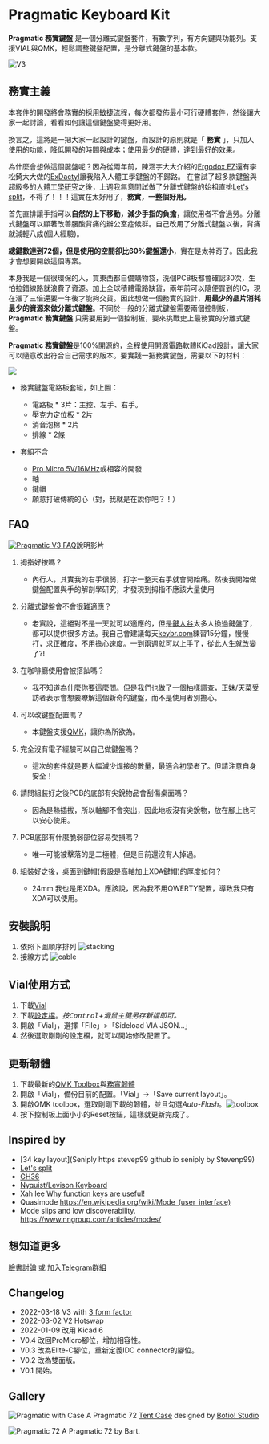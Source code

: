 # Pragmatic Keyboard Kit

**Pragmatic 務實鍵盤** 是一個分離式鍵盤套件，有數字列，有方向鍵與功能列。支援VIAL與QMK，輕鬆調整鍵盤配置，是分離式鍵盤的基本款。

![V3](attachment/v3.jpeg)

## 務實主義

本套件的開發將會務實的採用[敏捷流程](http://theleanstartup.com)，每次都發佈最小可行硬體套件，然後讓大家一起討論，看看如何讓這個鍵盤變得更好用。

換言之，這將是一把大家一起設計的鍵盤，而設計的原則就是「 **務實** 」，只加入使用的功能，降低開發的時間與成本；使用最少的硬體，達到最好的效果。

為什麼會想做這個鍵盤呢？因為從兩年前，陳涵宇大大介紹的[Ergodox EZ](https://www.facebook.com/groups/1111882339005914/posts/1187639851430162)還有李松錡大大做的[ExDactyl](https://www.ergokb.tw/blogs/free_trial_exdactyl/)讓我陷入人體工學鍵盤的不歸路。
在嘗試了超多款鍵盤與超級多的[人體工學研究](https://youtu.be/p7gZdOTpbP8)之後，上週我無意間試做了分離式鍵盤的始祖直排[Let's split](https://github.com/nicinabox/lets-split-guide)，不得了！！！這實在太好用了，**務實，一整個好用。**

首先直排讓手指可以**自然的上下移動，減少手指的負擔**，讓使用者不會過勞。分離式鍵盤可以顯著改善腰酸背痛的辦公室症候群。自己改用了分離式鍵盤以後，背痛就減輕八成(個人經驗)。

**總鍵數達到72個，但是使用的空間卻比60%鍵盤還小**，實在是太神奇了。因此我才會想要開啟這個專案。

本身我是一個很環保的人，買東西都自備購物袋，洗個PCB板都會確認30次，生怕拉錯線路就浪費了資源。加上全球積體電路缺貨，兩年前可以隨便買到的IC，現在漲了三倍還要一年後才能夠交貨。因此想做一個務實的設計，**用最少的晶片消耗最少的資源來做分離式鍵盤**。不同於一般的分離式鍵盤需要兩個控制板，**Pragmatic 務實鍵盤** 只需要用到一個控制板，要來挑戰史上最務實的分離式鍵盤。

**Pragmatic 務實鍵盤**是100%開源的，全程使用開源電路軟體KiCad設計，讓大家可以隨意改出符合自己需求的版本。要實踐一把務實鍵盤，需要以下的材料：

![](attachment/kit.jpeg)

- 務實鍵盤電路板套組，如上圖：
  - 電路板 * 3片：主控、左手、右手。
  - 壓克力定位板 * 2片
  - 消音泡棉 * 2片
  - 排線 * 2條

- 套組不含
   - [Pro Micro 5V/16MHz](https://www.sparkfun.com/products/12640)或相容的開發
   - 軸
   - 鍵帽
   - 願意打破傳統的心（對，我就是在說你吧？！）

## FAQ

[![Pragmatic V3 FAQ](https://img.youtube.com/vi/gGC56R72y4Q/default.jpg)](https://youtu.be/gGC56R72y4Q)說明影片

1. 拇指好按嗎？
   - 內行人，其實我的右手很弱，打字一整天右手就會開始痛。然後我開始做鍵盤配置與手的解剖學研究，才發現到拇指不應該大量使用
   
2. 分離式鍵盤會不會很難適應？
   - 老實說，這絕對不是一天就可以適應的，但是[鍵人谷](https://www.facebook.com/groups/1111882339005914)太多人換過鍵盤了，都可以提供很多方法。我自己會建議每天[keybr.com](keybr.com)練習15分鐘，慢慢打，求正確度，不用擔心速度。一到兩週就可以上手了，從此人生就改變了?!
   
3. 在咖啡廳使用會被搭訕嗎？
   - 我不知道為什麼你要這麼問。但是我們也做了一個抽樣調查，正妹/天菜受訪者表示會想要瞭解這個新奇的鍵盤，而不是使用者別擔心。
   
4. 可以改鍵盤配置嗎？
   - 本鍵盤支援[QMK](https://qmk.fm)，讓你為所欲為。
   
5. 完全沒有電子經驗可以自己做鍵盤嗎？
   - 這次的套件就是要大幅減少焊接的數量，最適合初學者了。但請注意自身安全！ 
   
1. 請問組裝好之後PCB的底部有尖銳物品會刮傷桌面嗎？
   - 因為是熱插拔，所以軸腳不會突出，因此地板沒有尖銳物，放在腳上也可以安心使用。

1. PCB底部有什麼脆弱部位容易受損嗎？
   - 唯一可能被擊落的是二極體，但是目前還沒有人掉過。

1. 組裝好之後，桌面到鍵帽(假設是高軸加上XDA鍵帽)的厚度如何？
   -  24mm 我也是用XDA。應該說，因為我不用QWERTY配置，導致我只有XDA可以使用。


## 安裝說明
1. 依照下圖順序排列
![stacking](attachment/stacking.jpeg)
2. 接線方式
![cable](attachment/cable.jpeg)

## Vial使用方式

1. 下載[Vial](https://get.vial.today)
2. 下載[設定檔](https://github.com/jamessa/qmk_firmware/raw/jsa/keyboards/pragmatic/keymaps/vial/vial.json)。*按<kbd>Control</kbd>+滑鼠主鍵另存新檔即可。*
3. 開啟「Vial」，選擇「File」>「Sideload VIA JSON...」
4. 然後選取剛剛的設定檔，就可以開始修改配置了。

## 更新韌體
1. 下載最新的[QMK Toolbox](https://github.com/qmk/qmk_toolbox/releases/latest)與[務實韌體](https://github.com/jamessa/Pragmatic/releases/latest)
2. 開啟「Vial」，備份目前的配置。「Vial」->「Save current layout」。
2. 開啟QMK toolbox，選取剛剛下載的韌體，並且勾選*Auto-Flash*。![toolbox](attachment/toolbox.jpg)
3. 按下控制板上面小小的Reset按鈕，這樣就更新完成了。

## Inspired by

- [34 key layout](Seniply https stevep99 github io seniply by Stevenp99)
- [Let's split](https://github.com/nicinabox/lets-split-guide)
- [GH36](https://geekhack.org/index.php?topic=61306.0)
- [Nyquist/Levison Keyboard](https://keeb.io/products/nyquist-keyboard)
- Xah lee [Why function keys are useful!](http://xahlee.info/kbd/keyboard_function_keys.html)
- Quasimode https://en.wikipedia.org/wiki/Mode_(user_interface)
- Mode slips and low discoverability. https://www.nngroup.com/articles/modes/

## 想知道更多

[臉書討論](https://www.facebook.com/groups/1111882339005914/posts/1790356644491810) 或 加入[Telegram群組](https://t.me/joinchat/qp7NLK_H0vY2MjA1)

## Changelog
- 2022-03-18 V3 with [3 form factor](https://www.facebook.com/groups/1111882339005914/posts/1883231691870971/)
- 2022-03-02 V2 Hotswap
- 2022-01-09 改用 Kicad 6
- V0.4 改回ProMicro腳位，增加相容性。
- V0.3 改為Elite-C腳位，重新定義IDC connector的腳位。 
- V0.2 改為雙面版。
- V0.1 開始。

## Gallery

![Pragmatic with Case](attachment/case.jpg)
A Pragmatic 72 [Tent Case](https://www.thingiverse.com/thing:5178752) designed by [Botio! Studio](https://botiostudio.com)

![Pragmatic 72](attachment/p72-1.JPG) A Pragmatic 72 by Bart.